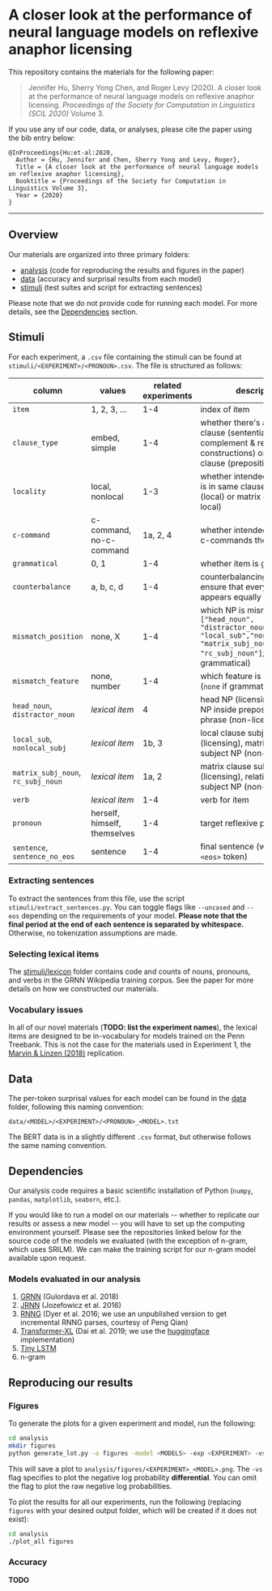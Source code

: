 # A closer look at the performance of neural language models on reflexive anaphor licensing

This repository contains the materials for the following paper:

> Jennifer Hu, Sherry Yong Chen, and Roger Levy (2020). 
A closer look at the performance of neural language models on reflexive anaphor licensing. 
*Proceedings of the Society for Computation in Linguistics (SCiL 2020)* Volume 3.

If you use any of our code, data, or analyses, please cite the paper using the bib entry below:
```
@InProceedings{Hu:et-al:2020,
  Author = {Hu, Jennifer and Chen, Sherry Yong and Levy, Roger},
  Title = {A closer look at the performance of neural language models on reflexive anaphor licensing},
  Booktitle = {Proceedings of the Society for Computation in Linguistics Volume 3},
  Year = {2020}
}
```

---

## Overview

Our materials are organized into three primary folders:
* [analysis](analysis) (code for reproducing the results and figures in the paper)
* [data](data) (accuracy and surprisal results from each model)
* [stimuli](stimuli) (test suites and script for extracting sentences)

Please note that we do not provide code for running each model. For more details, see the [Dependencies](#dependencies) section.

## Stimuli

For each experiment, a `.csv` file containing the stimuli can be found at 
`stimuli/<EXPERIMENT>/<PRONOUN>.csv`. The file is structured as follows:

| column | values | related experiments | description |
| ------ | ------ | ------------------ | ----------- |
| `item` | 1, 2, 3, ... | 1-4 | index of item |
| `clause_type`  | embed, simple | 1-4 | whether there's an embedded clause (sentential complement & relative clause constructions) or single clause (prepositional phrases)  |
| `locality` | local, nonlocal | 1-3 | whether intended antecedent is in same clause as reflexive (local) or matrix clause (non-local) |
| `c-command` | c-command, no-c-command | 1a, 2, 4 | whether intended antecedent c-commands the reflexive |
| `grammatical` | 0, 1 | 1-4 | whether item is grammatical |
| `counterbalance` | a, b, c, d | 1-4 | counterbalancing index to ensure that every lexical item appears equally often |
| `mismatch_position` | none, X | 1-4 | which NP is mismatched (X in `["head_noun", "distractor_noun", "local_sub","nonlocal_subj", "matrix_subj_noun", "rc_subj_noun"]`; `none` if grammatical) |
| `mismatch_feature` | none, number | 1-4 | which feature is mismatched (`none` if grammatical) |
| `head_noun`, `distractor_noun` | *lexical item* | 4 | head NP (licensing), distractor NP inside prepositional phrase (non-licensing)  |
| `local_sub`, `nonlocal_subj` | *lexical item* | 1b, 3 | local clause subject NP (licensing), matrix clause subject NP (non-licensing) |
| `matrix_subj_noun`, `rc_subj_noun` | *lexical item* | 1a, 2 | matrix clause subject NP (licensing), relative clause subject NP (non-licensing)   |
| `verb` | *lexical item* | 1-4 | verb for item   |
| `pronoun` | herself, himself, themselves | 1-4 | target reflexive pronoun |
| `sentence`, `sentence_no_eos` | sentence | 1-4 | final sentence (with or without `<eos>` token) |


### Extracting sentences
To extract the sentences from this file, use the script
`stimuli/extract_sentences.py`. You can toggle flags like `--uncased` and `--eos`
depending on the requirements of your model. **Please note that the final period
at the end of each sentence is separated by whitespace.** Otherwise, no 
tokenization assumptions are made.

### Selecting lexical items
The [stimuli/lexicon](stimuli/lexicon) folder contains code and
counts of nouns, pronouns, and verbs in the GRNN Wikipedia
training corpus. See the paper for more details on how we
constructed our materials.

### Vocabulary issues
In all of our novel materials (**TODO: list the experiment names**), the
lexical items are designed to be in-vocabulary for models trained on the
Penn Treebank. This is not the case for the materials used in Experiment 1, the 
[Marvin & Linzen (2018)](https://arxiv.org/abs/1808.09031) replication.

## Data
The per-token surprisal values for each model can be found in the [data](data)
folder, following this naming convention:
```
data/<MODEL>/<EXPERIMENT>/<PRONOUN>_<MODEL>.txt
```
The BERT data is in a slightly different `.csv` format, but otherwise
follows the same naming convention.

## Dependencies
Our analysis code requires a basic scientific installation of Python
(`numpy`, `pandas`, `matplotlib`, `seaborn`, etc.). 

If you would like to run a model on our materials -- 
whether to replicate our results or assess a new model -- 
you will have to set up the computing environment yourself. 
Please see the repositories linked below for the source code
of the models we evaluated (with the exception of n-gram, which uses SRILM).
We can make the training script for our n-gram model available upon request.

### Models evaluated in our analysis
1. [GRNN](https://github.com/facebookresearch/colorlessgreenRNNs) (Gulordava et al. 2018)
2. [JRNN](https://github.com/tensorflow/models/tree/master/research/lm_1b) (Jozefowicz et al. 2016)
3. [RNNG](https://github.com/clab/rnng) (Dyer et al. 2016; we use an unpublished version to get incremental RNNG parses, courtesy of Peng Qian)
4. [Transformer-XL](https://github.com/kimiyoung/transformer-xl) (Dai et al. 2019; we use the [huggingface](https://github.com/huggingface/transformers) implementation)
5. [Tiny LSTM](https://github.com/pytorch/examples/tree/master/word_language_model)
6. n-gram

## Reproducing our results

### Figures
To generate the plots for a given experiment and model, run the following:

```bash
cd analysis
mkdir figures
python generate_lot.py -o figures -model <MODELS> -exp <EXPERIMENT> -vs
```
This will save a plot to `analysis/figures/<EXPERIMENT>_<MODEL>.png`.
The `-vs` flag specifies to plot the negative log probability **differential**.
You can omit the flag to plot the raw negative log probabilities.

To plot the results for all our experiments, run the following
(replacing `figures` with your desired output folder, which will be created
if it does not exist):

```bash
cd analysis
./plot_all figures
```

### Accuracy

**TODO**
